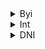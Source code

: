 <details>
  <summary>Byi</summary>

  -  I play ponytown almost everyday, you can usaully find me sitting in bandom area, near squid game area, random ass places or wherever my friends are lol (Safe Server)

  -  Feel free to int or C+H! I don't bite lol. But i will if You are on my DNI list.

  -  I may be akward or shy around strangers or friends that I am not close with SO SORRYY (includes me not being good at starting conversations and all that stuff occasionaly, it kind of depends on my mood😭.)

  -  W2i is reccommended because of how often i am Offtab or AFK :P

</details>

<details>
  <summary>Int</summary>

  -  Bandom fans! (**MCR**, PTV, FOB, PATD, SWS, **YFM**, **THE CURE** [AND MORE!!](https://rentry.co/went)
  -  If you like the same [shows/movies](https://rentry.co/limpy) as me! 

  </details>
   <details>
      <summary>DNI</summary>
   Basic dni, darkshippers, BOTDF fans/supporters, MSI fans/supporters, True crime community, Sh/Ed twt, trumpies, zionists, TCCOAAL fans/supporters, Alfred's Playhouse fans/supporters, Lucifer valentine fans/supporters, Nazis, Real life gore enjoyers, Loli/Shotacons, Rcta people (race change to another), Zoos/Pedos/Necros and their supporters, If you are against Turigirls, lesboys, gaybian, etc - Please do your research before hating on these identites, heres a [rentry](https://rentry.co/lesboyreclaim) explaining lesboys (.)
   </details>

